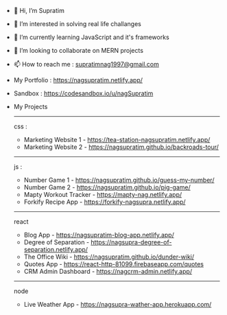 - 👋 Hi, I’m Supratim
- 👀 I’m interested in solving real life challanges
- 🌱 I’m currently learning JavaScript and it's frameworks
- 💞️ I’m looking to collaborate on MERN projects
- 📫 How to reach me : supratimnag1997@gmail.com
- My Portfolio : https://nagsupratim.netlify.app/
- Sandbox : https://codesandbox.io/u/nagSupratim

- My Projects
  _______________________________________________________________
  css : 
  - Marketing Website 1 - https://tea-station-nagsupratim.netlify.app/
  - Marketing Website 2 - https://nagsupratim.github.io/backroads-tour/ 
  _______________________________________________________________
  js : 
  - Number Game 1 - https://nagsupratim.github.io/guess-my-number/
  - Number Game 2 - https://nagsupratim.github.io/pig-game/
  - Mapty Workout Tracker - https://mapty-nag.netlify.app/
  - Forkify Recipe App - https://forkify-nagsupra.netlify.app/
  _______________________________________________________________
  react 
  - Blog App - https://nagsupratim-blog-app.netlify.app/
  - Degree of Separation - https://nagsupra-degree-of-separation.netlify.app/
  - The Office Wiki - https://nagsupratim.github.io/dunder-wiki/
  - Quotes App - https://react-http-81099.firebaseapp.com/quotes
  - CRM Admin Dashboard - https://nagcrm-admin.netlify.app/
  _______________________________________________________________
  node 
  - Live Weather App - https://nagsupra-wather-app.herokuapp.com/

<!---
nagSupratim/nagSupratim is a ✨ special ✨ repository because its `README.md` (this file) appears on your GitHub profile.
You can click the Preview link to take a look at your changes.
--->
